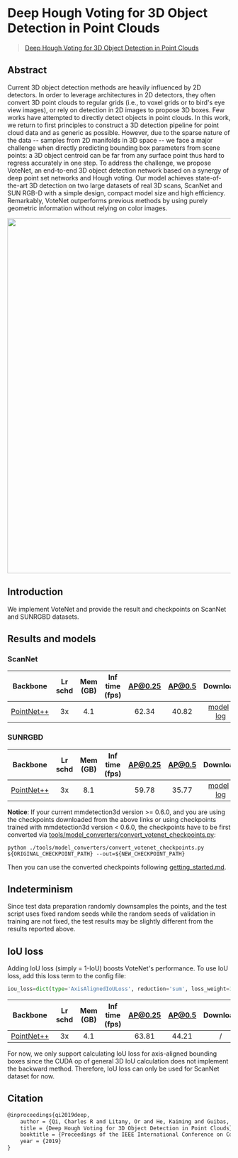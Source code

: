 # Deep Hough Voting for 3D Object Detection in Point Clouds

> [Deep Hough Voting for 3D Object Detection in Point Clouds](https://arxiv.org/abs/1904.09664)

<!-- [ALGORITHM] -->

## Abstract

Current 3D object detection methods are heavily influenced by 2D detectors. In order to leverage architectures in 2D detectors, they often convert 3D point clouds to regular grids (i.e., to voxel grids or to bird's eye view images), or rely on detection in 2D images to propose 3D boxes. Few works have attempted to directly detect objects in point clouds. In this work, we return to first principles to construct a 3D detection pipeline for point cloud data and as generic as possible. However, due to the sparse nature of the data -- samples from 2D manifolds in 3D space -- we face a major challenge when directly predicting bounding box parameters from scene points: a 3D object centroid can be far from any surface point thus hard to regress accurately in one step. To address the challenge, we propose VoteNet, an end-to-end 3D object detection network based on a synergy of deep point set networks and Hough voting. Our model achieves state-of-the-art 3D detection on two large datasets of real 3D scans, ScanNet and SUN RGB-D with a simple design, compact model size and high efficiency. Remarkably, VoteNet outperforms previous methods by using purely geometric information without relying on color images.

<div align=center>
<img src="https://user-images.githubusercontent.com/79644370/143888295-af7435b4-9f75-4669-b5f8-a19ae24a051c.png" width="800"/>
</div>

## Introduction

We implement VoteNet and provide the result and checkpoints on ScanNet and SUNRGBD datasets.

## Results and models

### ScanNet

|                  Backbone                  | Lr schd | Mem (GB) | Inf time (fps) | AP@0.25 | AP@0.5 |                                                                                                                                                                  Download                                                                                                                                                                  |
| :----------------------------------------: | :-----: | :------: | :------------: | :-----: | :----: | :----------------------------------------------------------------------------------------------------------------------------------------------------------------------------------------------------------------------------------------------------------------------------------------------------------------------------------------: |
| [PointNet++](./votenet_8xb8_scannet-3d.py) |   3x    |   4.1    |                |  62.34  | 40.82  | [model](https://download.openmmlab.com/mmdetection3d/v1.0.0_models/votenet/votenet_8x8_scannet-3d-18class/votenet_8x8_scannet-3d-18class_20210823_234503-cf8134fa.pth) \| [log](https://download.openmmlab.com/mmdetection3d/v1.0.0_models/votenet/votenet_8x8_scannet-3d-18class/votenet_8x8_scannet-3d-18class_20210823_234503.log.json) |

### SUNRGBD

|                  Backbone                   | Lr schd | Mem (GB) | Inf time (fps) | AP@0.25 | AP@0.5 |                                                                                                                                                                    Download                                                                                                                                                                    |
| :-----------------------------------------: | :-----: | :------: | :------------: | :-----: | :----: | :--------------------------------------------------------------------------------------------------------------------------------------------------------------------------------------------------------------------------------------------------------------------------------------------------------------------------------------------: |
| [PointNet++](./votenet_8xb16_sunrgbd-3d.py) |   3x    |   8.1    |                |  59.78  | 35.77  | [model](https://download.openmmlab.com/mmdetection3d/v1.0.0_models/votenet/votenet_16x8_sunrgbd-3d-10class/votenet_16x8_sunrgbd-3d-10class_20210820_162823-bf11f014.pth) \| [log](https://download.openmmlab.com/mmdetection3d/v1.0.0_models/votenet/votenet_16x8_sunrgbd-3d-10class/votenet_16x8_sunrgbd-3d-10class_20210820_162823.log.json) |

**Notice**: If your current mmdetection3d version >= 0.6.0, and you are using the checkpoints downloaded from the above links or using checkpoints trained with mmdetection3d version \< 0.6.0, the checkpoints have to be first converted via [tools/model_converters/convert_votenet_checkpoints.py](../../tools/model_converters/convert_votenet_checkpoints.py):

```
python ./tools/model_converters/convert_votenet_checkpoints.py ${ORIGINAL_CHECKPOINT_PATH} --out=${NEW_CHECKPOINT_PATH}
```

Then you can use the converted checkpoints following [getting_started.md](../../docs/en/getting_started.md).

## Indeterminism

Since test data preparation randomly downsamples the points, and the test script uses fixed random seeds while the random seeds of validation in training are not fixed, the test results may be slightly different from the results reported above.

## IoU loss

Adding IoU loss (simply = 1-IoU) boosts VoteNet's performance. To use IoU loss, add this loss term to the config file:

```python
iou_loss=dict(type='AxisAlignedIoULoss', reduction='sum', loss_weight=10.0 / 3.0)
```

|                        Backbone                         | Lr schd | Mem (GB) | Inf time (fps) | AP@0.25 | AP@0.5 | Download |
| :-----------------------------------------------------: | :-----: | :------: | :------------: | :-----: | :----: | :------: |
| [PointNet++](./votenet_head-iouloss_8xb8_scannet-3d.py) |   3x    |   4.1    |                |  63.81  | 44.21  |    /     |

For now, we only support calculating IoU loss for axis-aligned bounding boxes since the CUDA op of general 3D IoU calculation does not implement the backward method. Therefore, IoU loss can only be used for ScanNet dataset for now.

## Citation

```latex
@inproceedings{qi2019deep,
    author = {Qi, Charles R and Litany, Or and He, Kaiming and Guibas, Leonidas J},
    title = {Deep Hough Voting for 3D Object Detection in Point Clouds},
    booktitle = {Proceedings of the IEEE International Conference on Computer Vision},
    year = {2019}
}
```
